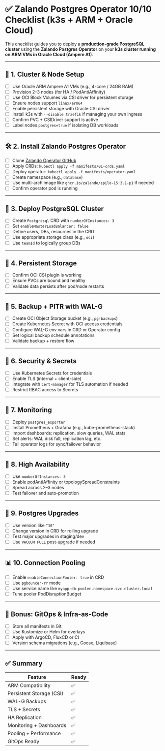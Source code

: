 
# ✅ Zalando Postgres Operator 10/10 Checklist (k3s + ARM + Oracle Cloud)

This checklist guides you to deploy a **production-grade PostgreSQL cluster** using the **Zalando Postgres Operator** on your **k3s cluster running on ARM VMs in Oracle Cloud (Ampere A1)**.

---

## 🔧 1. Cluster & Node Setup

- [ ] Use Oracle ARM Ampere A1 VMs (e.g., 4-core / 24GB RAM)
- [ ] Provision 2–3 nodes (for HA / PodAntiAffinity)
- [ ] Use OCI Block Volumes via CSI driver for persistent storage
- [ ] Ensure nodes support `linux/arm64`
- [ ] Enable persistent storage with Oracle CSI driver
- [ ] Install k3s with `--disable traefik` if managing your own ingress
- [ ] Confirm PVC + CSIDriver support is active
- [ ] Label nodes `postgres=true` if isolating DB workloads

---

## 🛠️ 2. Install Zalando Postgres Operator

- [ ] Clone [Zalando Operator GitHub](https://github.com/zalando/postgres-operator)
- [ ] Apply CRDs: `kubectl apply -f manifests/01-crds.yaml`
- [ ] Deploy operator: `kubectl apply -f manifests/operator.yaml`
- [ ] Create namespace (e.g., `database`)
- [ ] Use multi-arch image like `ghcr.io/zalando/spilo-15:3.1-p1` if needed
- [ ] Confirm operator pod is running

---

## 🧠 3. Deploy PostgreSQL Cluster

- [ ] Create `Postgresql` CRD with `numberOfInstances: 3`
- [ ] Set `enableMasterLoadBalancer: false`
- [ ] Define users, DBs, resources in the CRD
- [ ] Use appropriate storage class (e.g., `oci`)
- [ ] Use `teamId` to logically group DBs

---

## 💾 4. Persistent Storage

- [ ] Confirm OCI CSI plugin is working
- [ ] Ensure PVCs are bound and healthy
- [ ] Validate data persists after pod/node restarts

---

## 🔁 5. Backup + PITR with WAL-G

- [ ] Create OCI Object Storage bucket (e.g., `pg-backups`)
- [ ] Create Kubernetes Secret with OCI access credentials
- [ ] Configure WAL-G env vars in CRD or Operator config
- [ ] Set logical backup schedule annotations
- [ ] Validate backup + restore flow

---

## 🔐 6. Security & Secrets

- [ ] Use Kubernetes Secrets for credentials
- [ ] Enable TLS (internal + client-side)
- [ ] Integrate with `cert-manager` for TLS automation if needed
- [ ] Restrict RBAC access to Secrets

---

## 🔎 7. Monitoring

- [ ] Deploy `postgres_exporter`
- [ ] Install Prometheus + Grafana (e.g., kube-prometheus-stack)
- [ ] Import dashboards: replication, slow queries, WAL stats
- [ ] Set alerts: WAL disk full, replication lag, etc.
- [ ] Tail operator logs for sync/failover behavior

---

## 🔁 8. High Availability

- [ ] Use `numberOfInstances: 3`
- [ ] Enable podAntiAffinity or topologySpreadConstraints
- [ ] Spread across 2–3 nodes
- [ ] Test failover and auto-promotion

---

## 🔄 9. Postgres Upgrades

- [ ] Use version like `"16"`
- [ ] Change version in CRD for rolling upgrade
- [ ] Test major upgrades in staging/dev
- [ ] Use `VACUUM FULL` post-upgrade if needed

---

## 📊 10. Connection Pooling

- [ ] Enable `enableConnectionPooler: true` in CRD
- [ ] Use `pgbouncer-rr` mode
- [ ] Use service name like `myapp-db-pooler.namespace.svc.cluster.local`
- [ ] Tune pooler PodDisruptionBudget

---

## 📘 Bonus: GitOps & Infra-as-Code

- [ ] Store all manifests in Git
- [ ] Use Kustomize or Helm for overlays
- [ ] Apply with ArgoCD, FluxCD or CI
- [ ] Version schema migrations (e.g., Goose, Liquibase)

---

## ✅ Summary

| Feature                  | Ready |
|--------------------------|-------|
| ARM Compatibility        | ✅    |
| Persistent Storage (CSI) | ✅    |
| WAL-G Backups            | ✅    |
| TLS + Secrets            | ✅    |
| HA Replication           | ✅    |
| Monitoring + Dashboards  | ✅    |
| Pooling + Performance    | ✅    |
| GitOps Ready             | ✅    |
